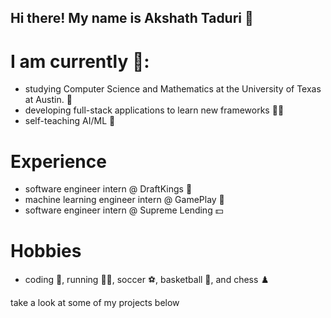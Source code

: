 ## Hi there! My name is Akshath Taduri 👋

# I am currently 📕:

- studying Computer Science and Mathematics at the University of Texas at Austin. 🤘
- developing full-stack applications to learn new frameworks 👨‍💻
- self-teaching AI/ML 🤖

# Experience

- software engineer intern @ DraftKings 👑
- machine learning engineer intern @ GamePlay 🏈
- software engineer intern @ Supreme Lending 💵

# Hobbies

- coding 👾, running 🏃‍♂️, soccer ⚽, basketball 🏀, and chess ♟️

take a look at some of my projects below
<!--
**AkshathTaduri/AkshathTaduri** is a ✨ _special_ ✨ repository because its `README.md` (this file) appears on your GitHub profile.

Here are some ideas to get you started:

- 🔭 I’m currently working on ...
- 🌱 I’m currently learning ...
- 👯 I’m looking to collaborate on ...
- 🤔 I’m looking for help with ...
- 💬 Ask me about ...
- 📫 How to reach me: ...
- 😄 Pronouns: ...
- ⚡ Fun fact: ...
-->
